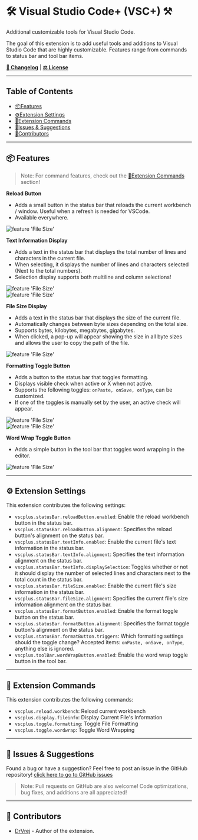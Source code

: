 # 🛠️ Visual Studio Code+ (VSC+) ⚒️

Additional customizable tools for Visual Studio Code.

The goal of this extension is to add useful tools and additions to Visual Studio Code that are highly customizable. Features range from commands to status bar and tool bar items.

**[📝 Changelog]()** | **[⚖️ License]()**

------------------------------------------------------------------
## Table of Contents
- [📦Features](#📦-features)
- [⚙️Extension Settings](#⚙️-Extension-Settings)
- [📗Extension Commands](#📗-Extension-Commands)
- [📌Issues & Suggestions](#📌-Issues-&-Suggestions)
- [🙏Contributors](#🙏-Contributors)

------------------------------------------------------------------
## 📦 Features
> Note: For command features, check out the [📗Extension Commands](#📗-Extension-Commands) section!

__Reload Button__  
- Adds a small button in the status bar that reloads the current workbench / window. Useful when a refresh is needed for VSCode.
- Available everywhere.

![feature 'File Size'](images/statusbar_reload.gif)

__Text Information Display__  
- Adds a text in the status bar that displays the total number of lines and characters in the current file.
- When selecting, it displays the number of lines and characters selected (Next to the total numbers).
- Selection display supports both multiline and column selections!

![feature 'File Size'](images/statusbar_textinfo.gif)  
![feature 'File Size'](images/statusbar_textinfo_sel.gif)

__File Size Display__  
- Adds a text in the status bar that displays the size of the current file.
- Automatically changes between byte sizes depending on the total size.
- Supports bytes, kilobytes, megabytes, gigabytes.
- When clicked, a pop-up will appear showing the size in all byte sizes and allows the user to copy the path of the file.

![feature 'File Size'](images/statusbar_filesize.gif)

__Formatting Toggle Button__  
- Adds a button to the status bar that toggles formatting.
- Displays visible check when active or X when not active.
- Supports the following toggles: `onPaste, onSave, onType`, can be customized.
- If one of the toggles is manually set by the user, an active check will appear.

![feature 'File Size'](images/statusbar_format.gif)  
![feature 'File Size'](images/statusbar_format_setting.gif)

__Word Wrap Toggle Button__  
- Adds a simple button in the tool bar that toggles word wrapping in the editor.

![feature 'File Size'](images/toolbar_wordwrap.gif)

------------------------------------------------------------------
## ⚙️ Extension Settings

This extension contributes the following settings:
- `vscplus.statusBar.reloadButton.enabled`: Enable the reload workbench button in the status bar.
- `vscplus.statusBar.reloadButton.alignment`: Specifies the reload button's alignment on the status bar.
- `vscplus.statusBar.textInfo.enabled`: Enable the current file's text information in the status bar.
- `vscplus.statusBar.textInfo.alignment`: Specifies the text information alignment on the status bar.
- `vscplus.statusBar.textInfo.displaySelection`: Toggles whether or not it should display the number of selected lines and characters next to the total count in the status bar.
- `vscplus.statusBar.fileSize.enabled`: Enable the current file's size information in the status bar.
- `vscplus.statusBar.fileSize.alignment`: Specifies the current file's size information alignment on the status bar.
- `vscplus.statusBar.formatButton.enabled`: Enable the format toggle button on the status bar.
- `vscplus.statusBar.formatButton.alignment`: Specifies the format toggle button's alignment on the status bar.
- `vscplus.statusBar.formatButton.triggers`: Which formatting settings should the toggle change? Accepted items: `onPaste, onSave, onType`, anything else is ignored.
- `vscplus.toolBar.wordWrapButton.enabled`: Enable the word wrap toggle button in the tool bar.

------------------------------------------------------------------
## 📗 Extension Commands

This extension contributes the following commands:
- `vscplus.reload.workbench`: Reload current workbench
- `vscplus.display.fileinfo`: Display Current File's Information
- `vscplus.toggle.formatting`: Toggle File Formatting
- `vscplus.toggle.wordwrap`: Toggle Word Wrapping

------------------------------------------------------------------
## 📌 Issues & Suggestions

Found a bug or have a suggestion? Feel free to post an issue in the GitHub repository! [click here to go to GitHub issues]()
> Note: Pull requests on GitHub are also welcome! Code optimizations, bug fixes, and additions are all appreciated!

------------------------------------------------------------------
## 🙏 Contributors
- [DrVrej](https://github.com/DrVrej) - Author of the extension.